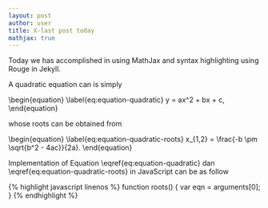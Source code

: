 ```yaml
---
layout: post
author: user
title: X-last post today
mathjax: true
---
```


Today we has accomplished in using MathJax and syntax highlighting using Rouge in Jekyll.

A quadratic equation can is simply

\begin{equation}
\label{eq:equation-quadratic}
y = ax^2 + bx + c,
\end{equation}

whose roots can be obtained from

\begin{equation}
\label{eq:equation-quadratic-roots}
x_{1,2} = \frac{-b \pm \sqrt{b^2 - 4ac}}{2a}.
\end{equation}

Implementation of Equation \eqref{eq:equation-quadratic} dan \eqref{eq:equation-quadratic-roots} in JavaScript can be as follow

{% highlight javascript linenos %}
function roots() {
	var eqn = arguments[0];
}
{% endhighlight %}

